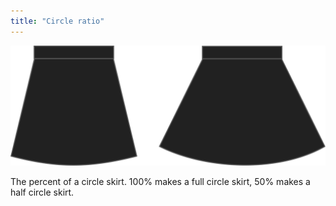 ```yaml
---
title: "Circle ratio"
---
```


![Circle ratio](circleratio.svg)

The percent of a circle skirt. 100% makes a full circle skirt, 50% makes a half circle skirt.




